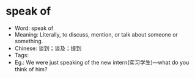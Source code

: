 # speak of

- Word: speak of
- Meaning: Literally, to discuss, mention, or talk about someone or something.
- Chinese: 谈到；谈及；提到
- Tags: 
- Eg.: We were just speaking of the new intern(实习学生)—what do you think of him?
